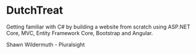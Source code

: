 # DutchTreat

Getting familiar with C# by building a website from scratch using ASP.NET Core, MVC, Entity Framework Core, Bootstrap and Angular.

Shawn Wildermuth - Pluralsight
